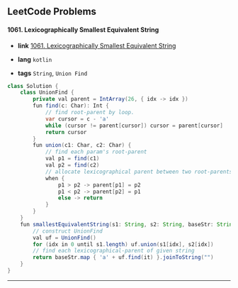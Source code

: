 ## LeetCode Problems



#### 1061. Lexicographically Smallest Equivalent String

- **link**  [1061. Lexicographically Smallest Equivalent String](https://leetcode.com/problems/lexicographically-smallest-equivalent-string/)

- **lang**  `kotlin` 
- **tags**  `String`, `Union Find`

```java
class Solution {
    class UnionFind {
        private val parent = IntArray(26, { idx -> idx })
        fun find(c: Char): Int {
            // find root-parent by loop.
            var cursor = c - 'a'
            while (cursor != parent[cursor]) cursor = parent[cursor]
            return cursor
        }
        fun union(c1: Char, c2: Char) {
            // find each param's root-parent
            val p1 = find(c1)
            val p2 = find(c2)
            // allocate lexicographical parent between two root-parents.
            when {
                p1 > p2 -> parent[p1] = p2
                p1 < p2 -> parent[p2] = p1
                else -> return
            }
        }
    }
    fun smallestEquivalentString(s1: String, s2: String, baseStr: String): String {
        // construct UnionFind
        val uf = UnionFind()
        for (idx in 0 until s1.length) uf.union(s1[idx], s2[idx])
        // find each lexicographical-parent of given string
        return baseStr.map { 'a' + uf.find(it) }.joinToString("")
    }
}
```

---

